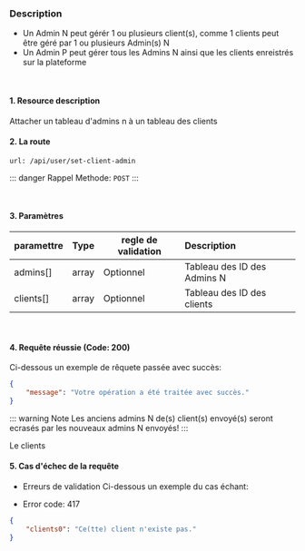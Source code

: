 <meta charset="utf-8"/>

### Description

- Un Admin N peut gérér 1 ou plusieurs client(s), comme 1 clients peut être géré par 1 ou plusieurs Admin(s) N
- Un Admin P peut gérer tous les Admins N ainsi que les clients enreistrés sur la plateforme

<br />

#### 1. Resource description

Attacher un tableau d'admins n à un tableau des clients

#### 2. La route
```
url: /api/user/set-client-admin
```

::: danger Rappel
Methode:  `POST`
:::

<br />

#### 3. Paramètres

| paramettre | Type | regle de validation | Description |
| -------------------- | :---------: | ------------------------------------------------------------------------------------------------------------ | :-------------------------------------------------------------------------------------------------------- |
| admins[] | array | Optionnel | Tableau des ID des Admins N |
| clients[] | array | Optionnel | Tableau des ID des clients |


<br />

#### 4. Requête réussie (Code: 200)

Ci-dessous un exemple de rêquete passée avec succès:

``` JSON
{
    "message": "Votre opération a été traitée avec succès."
}
```

::: warning Note
Les anciens admins N de(s) client(s) envoyé(s) seront ecrasés par les nouveaux admins N envoyés!
:::

Le clients

#### 5. Cas d'échec de la requête
- Erreurs de validation
Ci-dessous un exemple du cas échant:

-  Error code: 417
```json
{
    "clients0": "Ce(tte) client n'existe pas."
}
```
